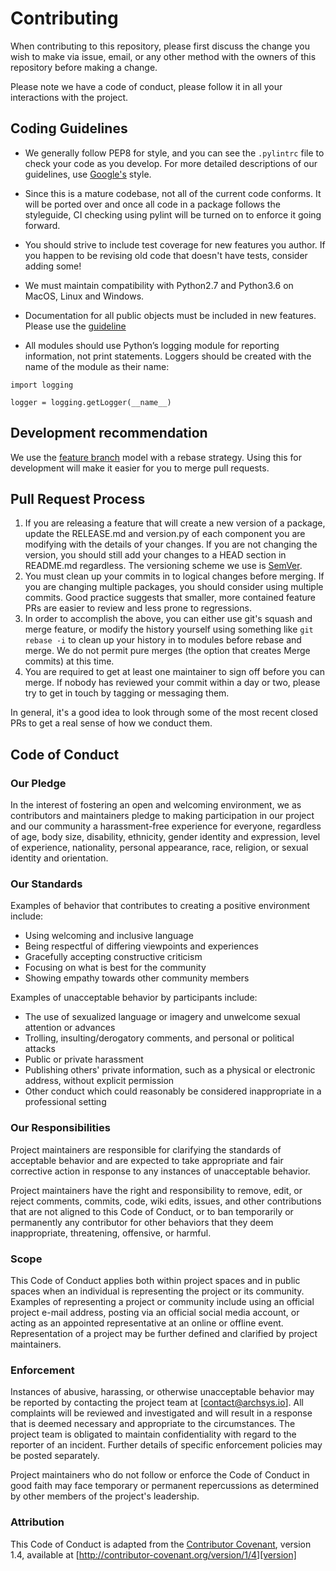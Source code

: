 # Contributing

When contributing to this repository, please first discuss the change you wish to make via issue,
email, or any other method with the owners of this repository before making a change. 

Please note we have a code of conduct, please follow it in all your interactions with the project.

## Coding Guidelines

- We generally follow PEP8 for style, and you can see the `.pylintrc` file to check your code as you develop.
For more detailed descriptions of our guidelines, use [Google's](https://github.com/google/styleguide/blob/gh-pages/pyguide.md) style.

- Since this is a mature codebase, not all of the current code conforms. It will be ported over and once all code 
in a package follows the styleguide, CI checking using pylint will be turned on to enforce it going forward.

- You should strive to include test coverage for new features you author. If you happen to be revising old code that 
doesn't have tests, consider adding some! 

- We must maintain compatibility with Python2.7 and Python3.6 on MacOS, Linux and Windows. 

- Documentation for all public objects must be included in new features. Please use the [guideline](https://github.com/google/styleguide/blob/gh-pages/pyguide.md#38-comments-and-docstrings)

- All modules should use Python’s logging module for reporting information, not print statements. 
Loggers should be created with the name of the module as their name:
```
import logging

logger = logging.getLogger(__name__)
```

## Development recommendation

We use the [feature branch](https://docs.gitlab.com/ee/workflow/workflow.html) model with a rebase strategy. 
Using this for development will make it easier for you to merge pull requests.

## Pull Request Process

1. If you are releasing a feature that will create a new version of a package, update the RELEASE.md 
   and version.py of each component you are modifying with the details of your changes. If you
   are not changing the version, you should still add your changes to a HEAD section in README.md
   regardless. The versioning scheme we use is [SemVer](http://semver.org/).
2. You must clean up your commits in to logical changes before merging. If you are changing multiple
   packages, you should consider using multiple commits. Good practice suggests that smaller, more contained
   feature PRs are easier to review and less prone to regressions.
3. In order to accomplish the above, you can either use git's squash and merge feature, or modify the history
   yourself using something like `git rebase -i` to clean up your history in to modules before rebase and merge.
   We do not permit pure merges (the option that creates Merge commits) at this time.
4. You are required to get at least one maintainer to sign off before you can merge. If nobody has reviewed your
   commit within a day or two, please try to get in touch by tagging or messaging them.
   
In general, it's a good idea to look through some of the most recent closed PRs to get a real sense of 
how we conduct them.

## Code of Conduct

### Our Pledge

In the interest of fostering an open and welcoming environment, we as
contributors and maintainers pledge to making participation in our project and
our community a harassment-free experience for everyone, regardless of age, body
size, disability, ethnicity, gender identity and expression, level of experience,
nationality, personal appearance, race, religion, or sexual identity and
orientation.

### Our Standards

Examples of behavior that contributes to creating a positive environment
include:

* Using welcoming and inclusive language
* Being respectful of differing viewpoints and experiences
* Gracefully accepting constructive criticism
* Focusing on what is best for the community
* Showing empathy towards other community members

Examples of unacceptable behavior by participants include:

* The use of sexualized language or imagery and unwelcome sexual attention or
advances
* Trolling, insulting/derogatory comments, and personal or political attacks
* Public or private harassment
* Publishing others' private information, such as a physical or electronic
  address, without explicit permission
* Other conduct which could reasonably be considered inappropriate in a
  professional setting

### Our Responsibilities

Project maintainers are responsible for clarifying the standards of acceptable
behavior and are expected to take appropriate and fair corrective action in
response to any instances of unacceptable behavior.

Project maintainers have the right and responsibility to remove, edit, or
reject comments, commits, code, wiki edits, issues, and other contributions
that are not aligned to this Code of Conduct, or to ban temporarily or
permanently any contributor for other behaviors that they deem inappropriate,
threatening, offensive, or harmful.

### Scope

This Code of Conduct applies both within project spaces and in public spaces
when an individual is representing the project or its community. Examples of
representing a project or community include using an official project e-mail
address, posting via an official social media account, or acting as an appointed
representative at an online or offline event. Representation of a project may be
further defined and clarified by project maintainers.

### Enforcement

Instances of abusive, harassing, or otherwise unacceptable behavior may be
reported by contacting the project team at [contact@archsys.io]. All
complaints will be reviewed and investigated and will result in a response that
is deemed necessary and appropriate to the circumstances. The project team is
obligated to maintain confidentiality with regard to the reporter of an incident.
Further details of specific enforcement policies may be posted separately.

Project maintainers who do not follow or enforce the Code of Conduct in good
faith may face temporary or permanent repercussions as determined by other
members of the project's leadership.

### Attribution

This Code of Conduct is adapted from the [Contributor Covenant][homepage], version 1.4,
available at [http://contributor-covenant.org/version/1/4][version]

[homepage]: http://contributor-covenant.org
[version]: http://contributor-covenant.org/version/1/4/